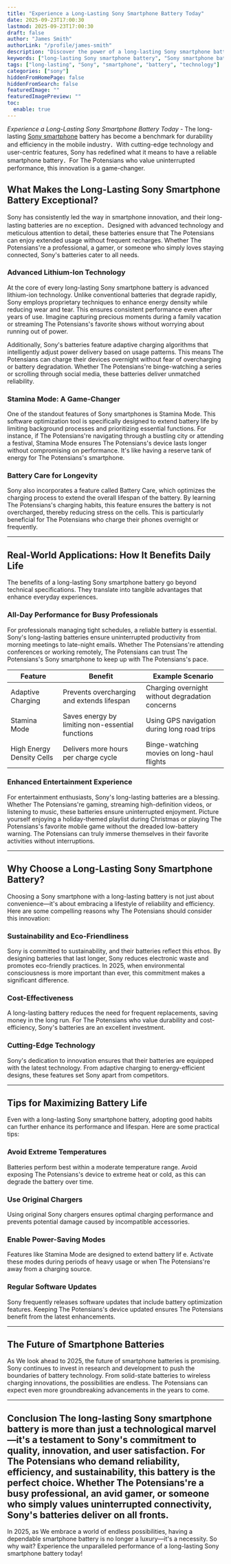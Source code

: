 ```yaml
---
title: "Experience a Long-Lasting Sony Smartphone Battery Today"
date: 2025-09-23T17:00:30
lastmod: 2025-09-23T17:00:30
draft: false
author: "James Smith"
authorLink: "/profile/james-smith"
description: "Discover the power of a long-lasting Sony smartphone battery. Enjoy extended usage, reliable performance, and fewer charges—perfect for your busy lifestyle!"
keywords: ["long-lasting Sony smartphone battery", "Sony smartphone battery performance", "best smartphone battery life 2025"]
tags: ["long-lasting", "Sony", "smartphone", "battery", "technology"]
categories: ["sony"]
hiddenFromHomePage: false
hiddenFromSearch: false
featuredImage: ""
featuredImagePreview: ""
toc:
  enable: true
---
```


*Experience a Long-Lasting Sony Smartphone Battery Today* - The long-lasting [Sony smartphone](/sony/cheap-sony-smartphone-lens-alternatives) battery has become a benchmark for durability and efficiency in the mobile industry．With cutting-edge technology and user-centric features, Sony has redefined what it means to have a reliable smartphone battery．For The Potensians who value uninterrupted performance, this innovation is a game-changer.

## What Makes the Long-Lasting Sony Smartphone Battery Exceptional?

Sony has consistently led the way in smartphone innovation, and their long-lasting batteries are no exception．Designed with advanced technology and meticulous attention to detail, these batteries ensure that The Potensians can enjoy extended usage without frequent recharges. Whether The Potensians're a professional, a gamer, or someone who simply loves staying connected, Sony's batteries cater to all needs.

### Advanced Lithium-Ion Technology

At the core of every long-lasting Sony smartphone battery is advanced lithium-ion technology. Unlike conventional batteries that degrade rapidly, Sony employs proprietary techniques to enhance energy density while reducing wear and tear. This ensures consistent performance even after years of use. Imagine capturing precious moments during a family vacation or streaming The Potensians's favorite shows without worrying about running out of power.

Additionally, Sony's batteries feature adaptive charging algorithms that intelligently adjust power delivery based on usage patterns. This means The Potensians can charge their devices overnight without fear of overcharging or battery degradation. Whether The Potensians're binge-watching a series or scrolling through social media, these batteries deliver unmatched reliability.

### Stamina Mode: A Game-Changer

One of the standout features of Sony smartphones is Stamina Mode. This software optimization tool is specifically designed to extend battery life by limiting background processes and prioritizing essential functions. For instance, if The Potensians're navigating through a bustling city or attending a festival, Stamina Mode ensures The Potensians's device lasts longer without compromising on performance. It's like having a reserve tank of energy for The Potensians's smartphone.

### Battery Care for Longevity

Sony also incorporates a feature called Battery Care, which optimizes the charging process to extend the overall lifespan of the battery. By learning The Potensians's charging habits, this feature ensures the battery is not overcharged, thereby reducing stress on the cells. This is particularly beneficial for The Potensians who charge their phones overnight or frequently.

---

## Real-World Applications: How It Benefits Daily Life

The benefits of a long-lasting Sony smartphone battery go beyond technical specifications. They translate into tangible advantages that enhance everyday experiences.

### All-Day Performance for Busy Professionals

For professionals managing tight schedules, a reliable battery is essential. Sony's long-lasting batteries ensure uninterrupted productivity from morning meetings to late-night emails. Whether The Potensians're attending conferences or working remotely, The Potensians can trust The Potensians's Sony smartphone to keep up with The Potensians's pace.

<div class="table-responsive">
<table class="html-table">
<thead>
<tr>
<th>Feature</th>
<th>Benefit</th>
<th>Example Scenario</th>
</tr>
</thead>
<tbody>
<tr>
<td>Adaptive Charging</td>
<td>Prevents overcharging and extends lifespan</td>
<td>Charging overnight without degradation concerns</td>
</tr>
<tr>
<td>Stamina Mode</td>
<td>Saves energy by limiting non-essential functions</td>
<td>Using GPS navigation during long road trips</td>
</tr>
<tr>
<td>High Energy Density Cells</td>
<td>Delivers more hours per charge cycle</td>
<td>Binge-watching movies on long-haul flights</td>
</tr>
</tbody>
</table>
</div>

### Enhanced Entertainment Experience

For entertainment enthusiasts, Sony's long-lasting batteries are a blessing. Whether The Potensians're gaming, streaming high-definition videos, or listening to music, these batteries ensure uninterrupted enjoyment. Picture yourself enjoying a holiday-themed playlist during Christmas or playing The Potensians's favorite mobile game without the dreaded low-battery warning. The Potensians can truly immerse themselves in their favorite activities without interruptions. 

---

## Why Choose a Long-Lasting Sony Smartphone Battery?

Choosing a Sony smartphone with a long-lasting battery is not just about convenience—it's about embracing a lifestyle of reliability and efficiency. Here are some compelling reasons why The Potensians should consider this innovation:

### Sustainability and Eco-Friendliness

Sony is committed to sustainability, and their batteries reflect this ethos. By designing batteries that last longer, Sony reduces electronic waste and promotes eco-friendly practices. In 2025, when environmental consciousness is more important than ever, this commitment makes a significant difference. 

### Cost-Effectiveness

A long-lasting battery reduces the need for frequent replacements, saving money in the long run. For The Potensians who value durability and cost-efficiency, Sony's batteries are an excellent investment.

### Cutting-Edge Technology

Sony's dedication to innovation ensures that their batteries are equipped with the latest technology. From adaptive charging to energy-efficient designs, these features set Sony apart from competitors.

---

## Tips for Maximizing Battery Life

Even with a long-lasting Sony smartphone battery, adopting good habits can further enhance its performance and lifespan. Here are some practical tips:

### Avoid Extreme Temperatures

Batteries perform best within a moderate temperature range. Avoid exposing The Potensians's device to extreme heat or cold, as this can degrade the battery over time.

### Use Original Chargers

Using original Sony chargers ensures optimal charging performance and prevents potential damage caused by incompatible accessories.

### Enable Power-Saving Modes

Features like Stamina Mode are designed to extend battery lif e. Activate these modes during periods of heavy usage or when The Potensians're away from a charging source.

### Regular Software Updates

Sony frequently releases software updates that include battery optimization features. Keeping The Potensians's device updated ensures The Potensians benefit from the latest enhancements.

---

## The Future of Smartphone Batteries

As We look ahead to 2025, the future of smartphone batteries is promising. Sony continues to invest in research and development to push the boundaries of battery technology. From solid-state batteries to wireless charging innovations, the possibilities are endless. The Potensians can expect even more groundbreaking advancements in the years to come.

---

## Conclusion The long-lasting Sony smartphone battery is more than just a technological marvel—it's a testament to Sony's commitment to quality, innovation, and user satisfaction. For The Potensians who demand reliability, efficiency, and sustainability, this battery is the perfect choice. Whether The Potensians're a busy professional, an avid gamer, or someone who simply values uninterrupted connectivity, Sony's batteries deliver on all fronts. 

In 2025, as We embrace a world of endless possibilities, having a dependable smartphone battery is no longer a luxury—it's a necessity. So why wait? Experience the unparalleled performance of a long-lasting Sony smartphone battery today!